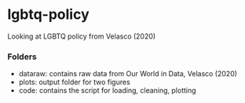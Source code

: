 # lgbtq-policy

Looking at LGBTQ policy from Velasco (2020)

### Folders
* dataraw: contains raw data from Our World in Data, Velasco (2020)
* plots: output folder for two figures
* code: contains the script for loading, cleaning, plotting
